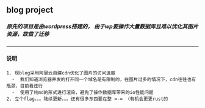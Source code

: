 ## blog project

##### 原先的项目是由wordpress搭建的， 由于wp要操作大量数据库且难以优化其图片资源，故做了迁移

[原blog]: https://www.fyxemmmm.cn	"feixiang"
[现blog]: https://fyxemmmm.github.io	"yuxuanのblog"

----

#### 说明
 	1. 现blog采用阿里云自建cdn优化了图片的访问速度
      -  我们知道浏览器并发的打开同一个域名是有限制的，在图片过多的情况下，cdn往往也有瓶颈，目前看还行
      -  使用了纯md的形式进行渲染，避免了操作数据库带来的io性能问题
 	2. 立个flag。。。陆续更新。。。还有很多东西要在整 =-= （有机会更更rust的

